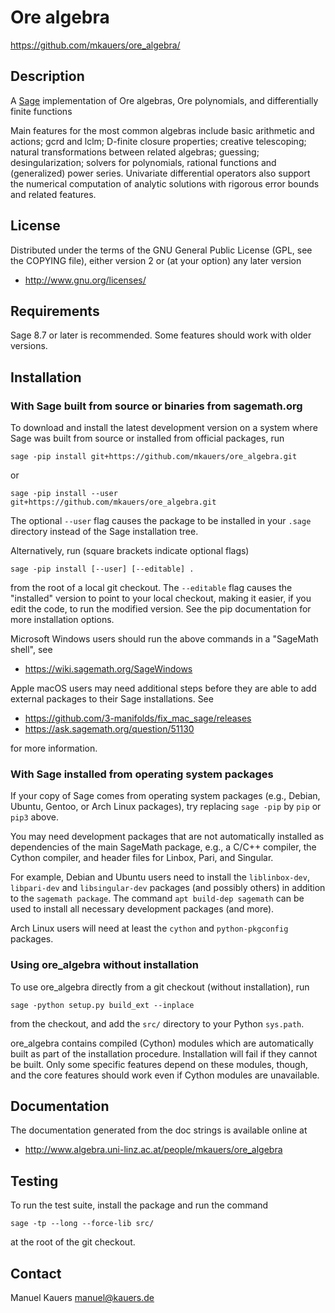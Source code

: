 Ore algebra
============

https://github.com/mkauers/ore_algebra/

Description
-----------

A [Sage](https://www.sagemath.org/) implementation of Ore algebras, Ore polynomials, and differentially
finite functions

Main features for the most common algebras include basic arithmetic and actions;
gcrd and lclm; D-finite closure properties; creative telescoping; natural
transformations between related algebras; guessing; desingularization; solvers
for polynomials, rational functions and (generalized) power series. Univariate
differential operators also support the numerical computation of analytic
solutions with rigorous error bounds and related features.

License
-------

Distributed under the terms of the GNU General Public License (GPL, see the
COPYING file), either version 2 or (at your option) any later version

- http://www.gnu.org/licenses/

Requirements
------------

Sage 8.7 or later is recommended. Some features should work with older versions.

Installation
------------

### With Sage built from source or binaries from sagemath.org

To download and install the latest development version on a system where Sage
was built from source or installed from official packages, run

    sage -pip install git+https://github.com/mkauers/ore_algebra.git

or

    sage -pip install --user git+https://github.com/mkauers/ore_algebra.git

The optional `--user` flag causes the package to be installed in your `.sage`
directory instead of the Sage installation tree.

Alternatively, run (square brackets indicate optional flags)

    sage -pip install [--user] [--editable] .

from the root of a local git checkout. The `--editable` flag causes the
"installed" version to point to your local checkout, making it easier,
if you edit the code, to run the modified version. See the pip documentation
for more installation options.

Microsoft Windows users should run the above commands in a "SageMath shell", see

- https://wiki.sagemath.org/SageWindows

Apple macOS users may need additional steps before they are able to add external
packages to their Sage installations. See

- https://github.com/3-manifolds/fix_mac_sage/releases
- https://ask.sagemath.org/question/51130

for more information.

### With Sage installed from operating system packages

If your copy of Sage comes from operating system packages (e.g., Debian, Ubuntu,
Gentoo, or Arch Linux packages), try replacing `sage -pip` by `pip` or `pip3`
above.

You may need development packages that are not automatically installed as
dependencies of the main SageMath package, e.g., a C/C++ compiler, the Cython
compiler, and header files for Linbox, Pari, and Singular.

For example, Debian and Ubuntu users need to install the `liblinbox-dev`,
`libpari-dev` and `libsingular-dev` packages (and possibly others) in addition
to the `sagemath package`. The command `apt build-dep sagemath` can be used to
install all necessary development packages (and more).

Arch Linux users will need at least the `cython` and `python-pkgconfig`
packages.

### Using ore_algebra without installation

To use ore_algebra directly from a git checkout (without installation), run

    sage -python setup.py build_ext --inplace

from the checkout, and add the `src/` directory to your Python `sys.path`.

ore_algebra contains compiled (Cython) modules which are automatically built as
part of the installation procedure. Installation will fail if they cannot be
built. Only some specific features depend on these modules, though, and the core
features should work even if Cython modules are unavailable.

Documentation
-------------

The documentation generated from the doc strings is available online at

- http://www.algebra.uni-linz.ac.at/people/mkauers/ore_algebra

Testing
-------

To run the test suite, install the package and run the command

    sage -tp --long --force-lib src/

at the root of the git checkout.

Contact
-------

Manuel Kauers <manuel@kauers.de>
